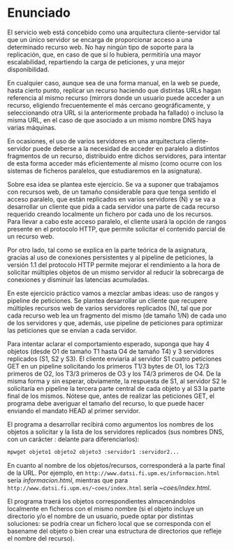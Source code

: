 # Enunciado

El servicio web está concebido como una arquitectura cliente-servidor tal que un único servidor se encarga de proporcionar acceso a una determinado recurso web. No hay ningún tipo de soporte para la replicación, que, en caso de que sí lo hubiera, permitiría una mayor escalabilidad, repartiendo la carga de peticiones, y una mejor disponibilidad.

En cualquier caso, aunque sea de una forma manual, en la web se puede, hasta cierto punto, replicar un recurso haciendo que distintas URLs hagan referencia al mismo recurso (mirrors donde un usuario puede acceder a un recurso, eligiendo frecuentemente el más cercano geográficamente, y seleccionando otra URL si la anteriormente probada ha fallado) o incluso la misma URL, en el caso de que asociado a un mismo nombre DNS haya varias máquinas.

En ocasiones, el uso de varios servidores en una arquitectura cliente-servidor puede deberse a la necesidad de acceder en paralelo a distintos fragmentos de un recurso, distribuido entre dichos servidores, para intentar de esta forma acceder más eficientemente al mismo (como ocurre con los sistemas de ficheros paralelos, que estudiaremos en la asignatura).

Sobre esa idea se plantea este ejercicio. Se va a suponer que trabajamos con recursos web, de un tamaño considerable para que tenga sentido el acceso paralelo, que están replicados en varios servidores (N) y se va a desarrollar un cliente que pida a cada servidor una parte de cada recurso requerido creando localmente un fichero por cada uno de los recursos. Para llevar a cabo este acceso paralelo, el cliente usará la opción de rangos presente en el protocolo HTTP, que permite solicitar el contenido parcial de un recurso web.

Por otro lado, tal como se explica en la parte teórica de la asignatura, gracias al uso de conexiones persistentes y al pipeline de peticiones, la versión 1.1 del protocolo HTTP permite mejorar el rendimiento a la hora de solicitar múltiples objetos de un mismo servidor al reducir la sobrecarga de conexiones y disminuir las latencias acumuladas.

En este ejercicio práctico vamos a mezclar ambas ideas: uso de rangos y pipeline de peticiones. Se plantea desarrollar un cliente que recupere múltiples recursos web de varios servidores replicados (N), tal que por cada recurso web lea un fragmento del mismo (de tamaño 1/N) de cada uno de los servidores y que, además, use pipeline de peticiones para optimizar las peticiones que se envían a cada servidor.

Para intentar aclarar el comportamiento esperado, suponga que hay 4 objetos (desde O1 de tamaño T1 hasta O4 de tamaño T4) y 3 servidores replicados (S1, S2 y S3). El cliente enviaría al servidor S1 cuatro peticiones GET en un pipeline solicitando los primeros T1/3 bytes de O1, los T2/3 primeros de O2, los T3/3 primeros de O3 y los T4/3 primeros de O4. De la misma forma y sin esperar, obviamente, la respuesta de S1, al servidor S2 le solicitaría en pipeline la tercera parte central de cada objeto y al S3 la parte final de los mismos. Nótese que, antes de realizar las peticiones GET, el programa debe averiguar el tamaño del recurso, lo que puede hacer enviando el mandato HEAD al primer servidor.

El programa a desarrollar recibirá como argumentos los nombres de los objetos a solicitar y la lista de los servidores replicados (sus nombres DNS, con un carácter : delante para diferenciarlos):
```bash
mpwget objeto1 objeto2 objeto3 :servidor1 :servidor2...
```
En cuanto al nombre de los objetos/recursos, corresponderá a la parte final de la URL. Por ejemplo, en `http://www.datsi.fi.upm.es/informacion.html` sería _informacion.html_, mientras que para `http://www.datsi.fi.upm.es/~coes/index.html` sería _~coes/index.html_.

El programa traerá los objetos correspondientes almacenándolos localmente en ficheros con el mismo nombre (si el objeto incluye un directorio y/o el nombre de un usuario, puede optar por distintas soluciones: se podría crear un fichero local que se corresponda con el basename del objeto o bien crear una estructura de directorios que refleje el nombre del recurso).
